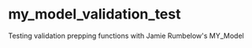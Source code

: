 my_model_validation_test
========================

Testing validation prepping functions with Jamie Rumbelow's MY_Model